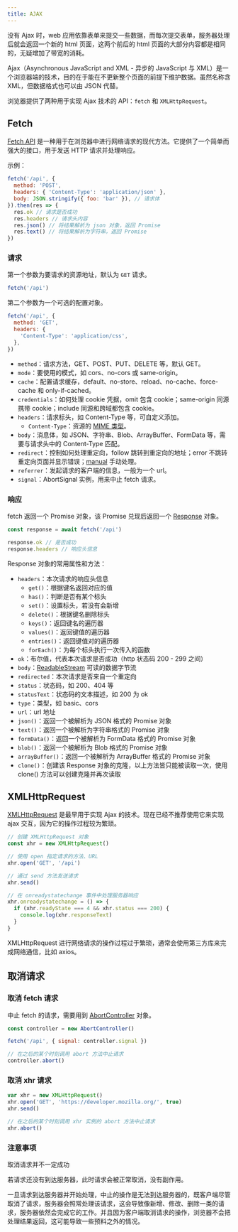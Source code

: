 ```yaml
---
title: AJAX
---
```


没有 Ajax 时，web 应用依靠表单来提交一些数据，而每次提交表单，服务器处理后就会返回一个新的 html 页面，这两个前后的 html 页面的大部分内容都是相同的，无疑增加了带宽的消耗。

Ajax（Asynchronous JavaScript and XML - 异步的 JavaScript 与 XML）是一个浏览器端的技术，目的在于能在不更新整个页面的前提下维护数据。虽然名称含 XML，但数据格式也可以由 JSON 代替。

浏览器提供了两种用于实现 Ajax 技术的 API：`fetch` 和 `XMLHttpRequest`。

## Fetch

[Fetch API](https://developer.mozilla.org/zh-CN/docs/Web/API/fetch) 是一种用于在浏览器中进行网络请求的现代方法。它提供了一个简单而强大的接口，用于发送 HTTP 请求并处理响应。

示例：

```js
fetch('/api', {
  method: 'POST',
  headers: { 'Content-Type': 'application/json' },
  body: JSON.stringify({ foo: 'bar' }), // 请求体
}).then(res => {
  res.ok // 请求是否成功
  res.headers // 请求头内容
  res.json() // 将结果解析为 json 对象，返回 Promise
  res.text() // 将结果解析为字符串，返回 Promise
})
```

### 请求

第一个参数为要请求的资源地址，默认为 `GET` 请求。

```js
fetch('/api')
```

第二个参数为一个可选的配置对象。

```js
fetch('/api', {
  method: 'GET',
  headers: {
    'Content-Type': 'application/css',
  },
})
```

- `method`：请求方法，GET、POST、PUT、DELETE 等，默认 GET。
- `mode`：要使用的模式，如 cors、no-cors 或 same-origin。
- `cache`：配置请求缓存，default、no-store、reload、no-cache、force-cache 和 only-if-cached。
- `credentials`：如何处理 cookie 凭据，omit 包含 cookie；same-origin 同源携带 cookie；include 同源和跨域都包含 cookie。
- `headers`：请求标头，如 Content-Type 等，可自定义添加。
  - `Content-Type`：资源的 [MIME 类型](https://www.iana.org/assignments/media-types/media-types.xhtml)。
- `body`：消息体，如 JSON、字符串、Blob、ArrayBuffer、FormData 等，需要与请求头中的 Content-Type 匹配。
- `redirect`：控制如何处理重定向，follow 跳转到重定向的地址；error 不跳转重定向页面并显示错误；[manual](https://fetch.spec.whatwg.org/#concept-request-redirect-mode) 手动处理。
- `referrer`：发起请求的客户端的信息，一般为一个 url。
- `signal`：AbortSignal 实例，用来中止 fetch 请求。

### 响应

fetch 返回一个 Promise 对象，该 Promise 兑现后返回一个 [Response](https://developer.mozilla.org/zh-CN/docs/Web/API/Response) 对象。

```js
const response = await fetch('/api')

response.ok // 是否成功
response.headers // 响应头信息
```

Response 对象的常用属性和方法：

- `headers`：本次请求的响应头信息
  - `get()`：根据键名返回对应的值
  - `has()`：判断是否有某个标头
  - `set()`：设置标头，若没有会新增
  - `delete()`：根据键名删除标头
  - `keys()`：返回键名的遍历器
  - `values()`：返回键值的遍历器
  - `entries()`：返回键值对的遍历器
  - `forEach()`：为每个标头执行一次传入的函数
- `ok`：布尔值，代表本次请求是否成功（http 状态码 200 - 299 之间）
- `body`：[ReadableStream](https://developer.mozilla.org/zh-CN/docs/Web/API/ReadableStream) 可读的数据字节流
- `redirected`：本次请求是否来自一个重定向
- `status`：状态码，如 200、404 等
- `statusText`：状态码的文本描述，如 200 为 ok
- `type`：类型，如 basic、cors
- `url`：url 地址
- `json()`：返回一个被解析为 JSON 格式的 Promise 对象
- `text()`：返回一个被解析为字符串格式的 Promise 对象
- `formData()`：返回一个被解析为 FormData 格式的 Promise 对象
- `blob()`：返回一个被解析为 Blob 格式的 Promise 对象
- `arrayBuffer()`：返回一个被解析为 ArrayBuffer 格式的 Promise 对象
- `clone()`：创建该 Response 对象的克隆，以上方法皆只能被读取一次，使用 clone() 方法可以创建克隆并再次读取

## XMLHttpRequest

[XMLHttpRequest](https://developer.mozilla.org/zh-CN/docs/Web/API/XMLHttpRequest) 是最早用于实现 Ajax 的技术。现在已经不推荐使用它来实现 ajax 交互，因为它的操作过程较为繁琐。

```js
// 创建 XMLHttpRequest 对象
const xhr = new XMLHttpRequest()

// 使用 open 指定请求的方法、URL
xhr.open('GET', '/api')

// 通过 send 方法发送请求
xhr.send()

// 在 onreadystatechange 事件中处理服务器响应
xhr.onreadystatechange = () => {
  if (xhr.readyState === 4 && xhr.status === 200) {
    console.log(xhr.responseText)
  }
}
```

XMLHttpRequest 进行网络请求的操作过程过于繁琐，通常会使用第三方库来完成网络通信，比如 axios。

## 取消请求

### 取消 fetch 请求

中止 fetch 的请求，需要用到 [AbortController](https://developer.mozilla.org/zh-CN/docs/Web/API/AbortController) 对象。

```js
const controller = new AbortController()

fetch('/api', { signal: controller.signal })

// 在之后的某个时刻调用 abort 方法中止请求
controller.abort()
```

### 取消 xhr 请求

```js
var xhr = new XMLHttpRequest()
xhr.open('GET', 'https://developer.mozilla.org/', true)
xhr.send()

// 在之后的某个时刻调用 xhr 实例的 abort 方法中止请求
xhr.abort()
```

### 注意事项

取消请求并不一定成功

若请求还没有到达服务器，此时请求会被正常取消，没有副作用。

一旦请求到达服务器并开始处理，中止的操作是无法到达服务器的，既客户端尽管取消了请求，服务器会照常处理该请求，这会导致像新增、修改、删除一类的请求，服务器依然会完成它的工作。并且因为客户端取消请求的操作，浏览器不会把处理结果返回，这可能导致一些预料之外的情况。

